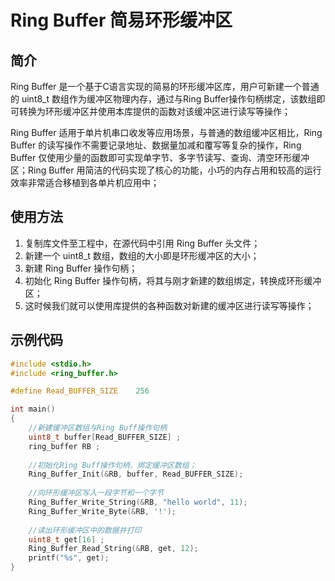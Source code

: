 # Ring Buffer 简易环形缓冲区

## 简介
Ring Buffer 是一个基于C语言实现的简易的环形缓冲区库，用户可新建一个普通的 uint8_t 数组作为缓冲区物理内存，通过与Ring Buffer操作句柄绑定，该数组即可转换为环形缓冲区并使用本库提供的函数对该缓冲区进行读写等操作；

Ring Buffer 适用于单片机串口收发等应用场景，与普通的数组缓冲区相比，Ring Buffer 的读写操作不需要记录地址、数据量加减和覆写等复杂的操作，Ring Buffer 仅使用少量的函数即可实现单字节、多字节读写、查询、清空环形缓冲区；Ring Buffer 用简洁的代码实现了核心的功能，小巧的内存占用和较高的运行效率非常适合移植到各单片机应用中；

## 使用方法
1. 复制库文件至工程中，在源代码中引用 Ring Buffer 头文件；
2. 新建一个 uint8_t 数组，数组的大小即是环形缓冲区的大小；
3. 新建 Ring Buffer 操作句柄；
4. 初始化 Ring Buffer 操作句柄，将其与刚才新建的数组绑定，转换成环形缓冲区；
5. 这时候我们就可以使用库提供的各种函数对新建的缓冲区进行读写等操作；

## 示例代码
```c
#include <stdio.h>
#include <ring_buffer.h>

#define Read_BUFFER_SIZE	256

int main()
{
	//新建缓冲区数组与Ring Buff操作句柄
	uint8_t buffer[Read_BUFFER_SIZE] ;
	ring_buffer RB ;
	
	//初始化Ring Buff操作句柄，绑定缓冲区数组；
	Ring_Buffer_Init(&RB, buffer, Read_BUFFER_SIZE);
	
    //向环形缓冲区写入一段字节和一个字节
	Ring_Buffer_Write_String(&RB, "hello world", 11);
    Ring_Buffer_Write_Byte(&RB, '!');
    
    //读出环形缓冲区中的数据并打印
    uint8_t get[16] ;
    Ring_Buffer_Read_String(&RB, get, 12);
    printf("%s", get);
}
```